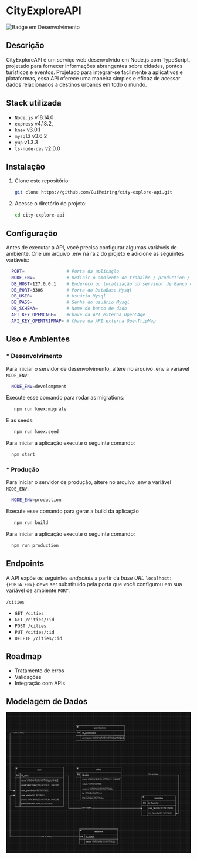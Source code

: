# CityExploreAPI
![Badge em Desenvolvimento](http://img.shields.io/static/v1?label=STATUS&message=EM%20DESENVOLVIMENTO&color=GREEN)

## Descrição
CityExploreAPI é um serviço web desenvolvido em Node.js com TypeScript, projetado para fornecer informações abrangentes sobre cidades, pontos turísticos e eventos. Projetado para integrar-se facilmente a aplicativos e plataformas, essa API oferece uma maneira simples e eficaz de acessar dados relacionados a destinos urbanos em todo o mundo.

## Stack utilizada

* `Node.js` v18.14.0
* `express` v4.18.2,
* `knex` v3.0.1
* `mysql2` v3.6.2
* `yup` v1.3.3
* `ts-node-dev` v2.0.0

## Instalação

1. Clone este repositório:

   ```bash
   git clone https://github.com/GuiMeiring/city-explore-api.git
   
2. Acesse o diretório do projeto:

   ```bash
   cd city-explore-api
   ````


## Configuração
Antes de executar a API, você precisa configurar algumas variáveis de ambiente. Crie um arquivo .env na raiz do projeto e adicione as seguintes variáveis:


 ```bash
   PORT=                # Porta da aplicação
   NODE_ENV=            # Definir o ambiente de trabalho / production / development 
   DB_HOST=127.0.0.1    # Endereço ou localização do servidor de Banco de Dados Mysql
   DB_PORT=3306         # Porta do DataBase Mysql
   DB_USER=             # Usuário Mysql
   DB_PASS=             # Senha do usuário Mysql
   DB_SCHEMA=           # Nome do banco de dado
   API_KEY_OPENCAGE=    #Chave da API externa OpenCAge
   API_KEY_OPENTRIPMAP= # Chave da API externa OpenTripMap                  
   ```


## Uso e Ambientes

 ### * Desenvolvimento
 Para iniciar o servidor de desenvolvimento, altere no arquivo .env a variável `NODE_ENV`:

 ```bash
   NODE_ENV=develompment
 ```
 Execute esse comando para rodar as migrations:

 ```bash
    npm run knex:migrate
 ```
 E as seeds:

 ```bash
    npm run knex:seed
 ```
Para iniciar a aplicação execute o seguinte comando:

 ```bash
   npm start
 ```
 ### * Produção

 Para iniciar o servidor de produção, altere no arquivo .env a variável `NODE_ENV`:

 ```bash
   NODE_ENV=production
 ```

 Execute esse comando para gerar a build da aplicação

 ```bash
    npm run build
 ```

 Para iniciar a aplicação execute o seguinte comando:

 ```bash
   npm run production
 ```

## Endpoints

A API expõe os seguintes *endpoints* a partir da *base URL* `localhost:{PORTA_ENV}` deve ser substituído pela porta que você configurou em sua variável de ambiente `PORT`:

`/cities`
* `GET /cities`
* `GET /cities/:id`
* `POST /cities`
* `PUT /cities/:id`
* `DELETE /cities/:id`

## Roadmap

* Tratamento de erros
* Validações
* Integração com APIs

## Modelagem de Dados

![Modelagem de dados](https://github.com/GuiMeiring/city-explore-api/blob/master/documentation/screenshots/modelagem_de_dados.png)

